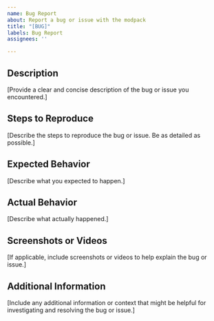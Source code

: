 ```yaml
---
name: Bug Report
about: Report a bug or issue with the modpack
title: "[BUG]"
labels: Bug Report
assignees: ''

---
```


## Description
[Provide a clear and concise description of the bug or issue you encountered.]

## Steps to Reproduce
[Describe the steps to reproduce the bug or issue. Be as detailed as possible.]

## Expected Behavior
[Describe what you expected to happen.]

## Actual Behavior
[Describe what actually happened.]

## Screenshots or Videos
[If applicable, include screenshots or videos to help explain the bug or issue.]

## Additional Information
[Include any additional information or context that might be helpful for investigating and resolving the bug or issue.]
